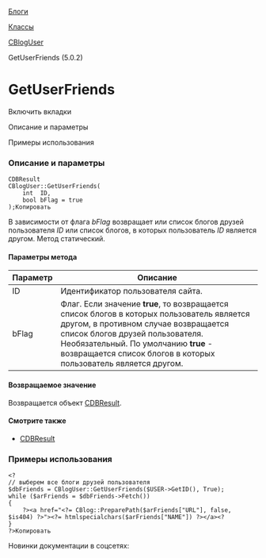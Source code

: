 [Блоги](/api_help/blogs/index.php)

[Классы](/api_help/blogs/classes/index.php)

[CBlogUser](/api_help/blogs/classes/cbloguser/index.php)

GetUserFriends (5.0.2)

GetUserFriends
==============

Включить вкладки

Описание и параметры

Примеры использования

### Описание и параметры

```
CDBResult
CBlogUser::GetUserFriends(
	int  ID,
	bool bFlag = true
);Копировать
```

В зависимости от флага *bFlag* возвращает или список блогов друзей пользователя *ID* или список блогов, в которых пользователь *ID* является другом. Метод статический.

#### Параметры метода

| Параметр | Описание |
| --- | --- |
| ID | Идентификатор пользователя сайта. |
| bFlag | Флаг. Если значение **true**, то возвращается список блогов в которых пользователь является другом, в противном случае возвращается список блогов друзей пользователя. Необязательный. По умолчанию **true** - возвращается список блогов в которых пользователь является другом. |

#### Возвращаемое значение

Возвращается объект [CDBResult](/api_help/main/reference/cdbresult/index.php).

#### Смотрите также

* [CDBResult](/api_help/main/reference/cdbresult/index.php)

### Примеры использования

```
<?
// выберем все блоги друзей пользователя
$dbFriends = CBlogUser::GetUserFriends($USER->GetID(), True);
while ($arFriends = $dbFriends->Fetch())
{
	?><a href="<?= CBlog::PreparePath($arFriends["URL"], false, $is404) ?>"><?= htmlspecialchars($arFriends["NAME"]) ?></a><?
}
?>Копировать
```

Новинки документации в соцсетях: